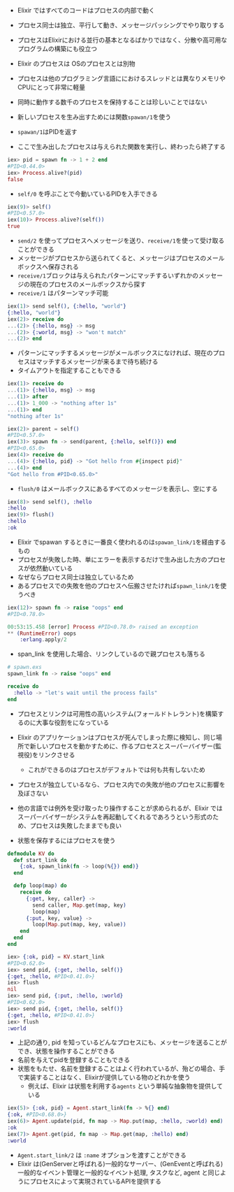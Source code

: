 - Elixir ではすべてのコードはプロセスの内部で動く
- プロセス同士は独立、平行して動き、メッセージパッシングでやり取りする
- プロセスはElixirにおける並行の基本となるばかりではなく、分散や高可用なプログラムの構築にも役立つ
- Elixir のプロセスは OSのプロセスとは別物
- プロセスは他のプログラミング言語ににおけるスレッドとは異なりメモリやCPUにとって非常に軽量
- 同時に動作する数千のプロセスを保持することは珍しいことではない

- 新しいプロセスを生み出すためには関数``spawan/1``を使う
- ``spawan/1``はPIDを返す
- ここで生み出したプロセスは与えられた関数を実行し、終わったら終了する

``` elixir
iex> pid = spawn fn -> 1 + 2 end
#PID<0.44.0>
iex> Process.alive?(pid)
false
```

- ``self/0`` を呼ぶことで今動いているPIDを入手できる

``` elixir
iex(9)> self()
#PID<0.57.0>
iex(10)> Process.alive?(self())
true
```

- ``send/2`` を使ってプロセスへメッセージを送り、``receive/1``を使って受け取ることができる
- メッセージがプロセスから送られてくると、メッセージはプロセスのメールボックスへ保存される
- ``receive/1``ブロックは与えられたパターンにマッチするいずれかのメッセージの現在のプロセスのメールボックスから探す
- ``receive/1`` はパターンマッチ可能

``` elixir
iex(1)> send self(), {:hello, "world"}
{:hello, "world"}
iex(2)> receive do
...(2)> {:hello, msg} -> msg
...(2)> {:world, msg} -> "won't match"
...(2)> end
```

- パターンにマッチするメッセージがメールボックスになければ、現在のプロセスはマッチするメッセージが来るまで待ち続ける
- タイムアウトを指定することもできる

``` elixir
iex(1)> receive do
...(1)> {:hello, msg} -> msg
...(1)> after
...(1)> 1_000 -> "nothing after 1s"
...(1)> end
"nothing after 1s"
```

``` elixir
iex(2)> parent = self()
#PID<0.57.0>
iex(3)> spawn fn -> send(parent, {:hello, self()}) end
#PID<0.65.0>
iex(4)> receive do
...(4)> {:hello, pid} -> "Got hello from #{inspect pid}"
...(4)> end
"Got hello from #PID<0.65.0>"
```

- ``flush/0`` はメールボックスにあるすべてのメッセージを表示し、空にする

``` elixir
iex(8)> send self(), :hello
:hello
iex(9)> flush()
:hello
:ok
```

- Elixir でspawan するときに一番良く使われるのは``spawan_link/1``を経由するもの
- プロセスが失敗した時、単にエラーを表示するだけで生み出した方のプロセスが依然動いている
- なぜならプロセス同士は独立しているため
- あるプロセスでの失敗を他のプロセスへ伝搬させたければ``spawn_link/1``を使うべき

``` elixir
iex(12)> spawn fn -> raise "oops" end
#PID<0.78.0>

00:53:15.458 [error] Process #PID<0.78.0> raised an exception
** (RuntimeError) oops
    :erlang.apply/2
```

- span_link を使用した場合、リンクしているので親プロセスも落ちる

``` elixir
# spawn.exs
spawn_link fn -> raise "oops" end

receive do
  :hello -> "let's wait until the process fails"
end
```

-  プロセスとリンクは可用性の高いシステム(フォールドトレラント)を構築するのに大事な役割をになっている
- Elixir のアプリケーションはプロセスが死んでしまった際に検知し、同じ場所で新しいプロセスを動かすために、作るプロセスとスーパーバイザー(監視役)をリンクさせる
    - これができるのはプロセスがデフォルトでは何も共有しないため
- プロセスが独立しているなら、プロセス内での失敗が他のプロセスに影響を及ぼさない
- 他の言語では例外を受け取ったり操作することが求められるが、Elixir ではスーパーバイザーがシステムを再起動してくれるであろうという形式のため、プロセスは失敗したままでも良い

- 状態を保存するにはプロセスを使う

``` elixir
defmodule KV do
  def start_link do
    {:ok, spawn_link(fn -> loop(%{}) end)}
  end

  defp loop(map) do
    receive do
      {:get, key, caller} ->
        send caller, Map.get(map, key)
        loop(map)
      {:put, key, value} ->
        loop(Map.put(map, key, value))
    end
  end
end
```

``` elixir
iex> {:ok, pid} = KV.start_link
#PID<0.62.0>
iex> send pid, {:get, :hello, self()}
{:get, :hello, #PID<0.41.0>}
iex> flush
nil
iex> send pid, {:put, :hello, :world}
#PID<0.62.0>
iex> send pid, {:get, :hello, self()}
{:get, :hello, #PID<0.41.0>}
iex> flush
:world
```

- 上記の通り, pid を知っているどんなプロセスにも、メッセージを送ることができ、状態を操作することができる 
- 名前を与えてpidを登録することもできる
- 状態をもたせ、名前を登録することはよく行われているが、殆どの場合、手で実装することはなく、Elixirが提供している物のどれかを使う
    - 例えば、Elixir は状態を利用する``agents`` という単純な抽象物を提供している

``` elixir
iex(5)> {:ok, pid} = Agent.start_link(fn -> %{} end)
{:ok, #PID<0.68.0>}
iex(6)> Agent.update(pid, fn map -> Map.put(map, :hello, :world) end)
:ok
iex(7)> Agent.get(pid, fn map -> Map.get(map, :hello) end)
:world
```

- ``Agent.start_link/2`` は ``:name`` オプションを渡すことができる
- Elixir は(GenServerと呼ばれる)一般的なサーバー、(GenEventと呼ばれる)一般的なイベント管理と一般的なイベント処理, タスクなど, agent と同じようにプロセスによって実現されているAPIを提供する
